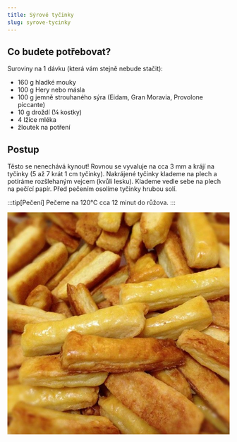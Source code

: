 ```yaml
---
title: Sýrové tyčinky
slug: syrove-tycinky
---
```


## Co budete potřebovat?

Suroviny na 1 dávku (která vám stejně nebude stačit):

- 160 g hladké mouky
- 100 g Hery nebo másla
- 100 g jemně strouhaného sýra (Eidam, Gran Moravia, Provolone piccante)
- 10 g droždí (¼ kostky)
- 4 lžíce mléka
- žloutek na potření

## Postup

Těsto se nenechává kynout! Rovnou se vyvaluje na cca 3 mm a krájí na tyčinky (5 až 7 krát 1 cm tyčinky). Nakrájené
tyčinky klademe na plech a potíráme rozšlehaným vejcem (kvůli lesku). Klademe vedle sebe na plech na pečící papír. Před
pečením osolíme tyčinky hrubou solí.

:::tip[Pečení]
Pečeme na 120°C cca 12 minut do růžova.
:::

![](../../../../assets/peceni/syrove-tycinky.jpg)
